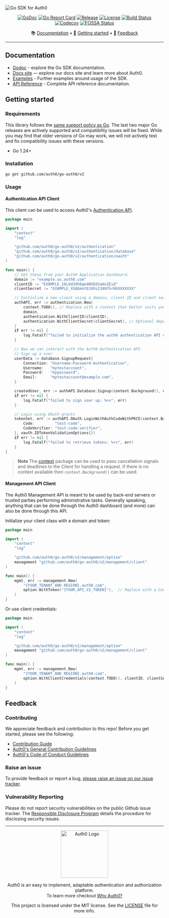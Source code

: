 ![Go SDK for Auth0](https://cdn.auth0.com/website/sdks/banners/go-auth0-banner.png)

<div align="center">

[![GoDoc](https://pkg.go.dev/badge/github.com/auth0/go-auth0/v2.svg)](https://pkg.go.dev/github.com/auth0/go-auth0/v2)
[![Go Report Card](https://goreportcard.com/badge/github.com/auth0/go-auth0/v2?style=flat-square)](https://goreportcard.com/report/github.com/auth0/go-auth0/v2)
[![Release](https://img.shields.io/github/v/release/auth0/go-auth0?include_prereleases&style=flat-square)](https://github.com/auth0/go-auth0/releases)
[![License](https://img.shields.io/github/license/auth0/go-auth0.svg?style=flat-square)](https://github.com/auth0/go-auth0/blob/v2/LICENSE)
[![Build Status](https://img.shields.io/github/actions/workflow/status/auth0/go-auth0/main.yml?branch=v2&style=flat-square)](https://github.com/auth0/go-auth0/actions?query=branch%3Av2)
[![Codecov](https://img.shields.io/codecov/c/github/auth0/go-auth0/v2?style=flat-square)](https://codecov.io/gh/auth0/go-auth0/tree/v2)
[![FOSSA Status](https://app.fossa.com/api/projects/git%2Bgithub.com%2Fauth0%2Fgo-auth0.svg?type=shield)](https://app.fossa.com/projects/git%2Bgithub.com%2Fauth0%2Fgo-auth0?ref=badge_shield)

📚 [Documentation](#documentation) • 🚀 [Getting started](#getting-started) • 💬 [Feedback](#feedback)

</div>

---

## Documentation

- [Godoc](https://pkg.go.dev/github.com/auth0/go-auth0/v2) - explore the Go SDK documentation.
- [Docs site](https://www.auth0.com/docs) — explore our docs site and learn more about Auth0.
- [Examples](./EXAMPLES.md) - Further examples around usage of the SDK.
- [API Reference](./reference.md) - Complete API reference documentation.

## Getting started

### Requirements

This library follows the [same support policy as Go](https://go.dev/doc/devel/release#policy). The last two major Go releases are actively supported and compatibility issues will be fixed. While you may find that older versions of Go may work, we will not actively test and fix compatibility issues with these versions.

- Go 1.24+

### Installation

```shell
go get github.com/auth0/go-auth0/v2
```

### Usage

#### Authentication API Client

This client can be used to access Auth0's [Authentication API](https://auth0.com/docs/api/authentication).

```go
package main

import (
	"context"
	"log"

	"github.com/auth0/go-auth0/v2/authentication"
	"github.com/auth0/go-auth0/v2/authentication/database"
	"github.com/auth0/go-auth0/v2/authentication/oauth"
)

func main() {
	// Get these from your Auth0 Application Dashboard.
	domain := "example.us.auth0.com"
	clientID := "EXAMPLE_16L9d34h0qe4NVE6SaHxZEid"
	clientSecret := "EXAMPLE_XSQGmnt8JdXs23407hrK6XXXXXXX"

	// Initialize a new client using a domain, client ID and client secret.
	authAPI, err := authentication.New(
		context.TODO(), // Replace with a Context that better suits your usage
		domain,
		authentication.WithClientID(clientID),
		authentication.WithClientSecret(clientSecret), // Optional depending on the grants used
	)
	if err != nil {
		log.Fatalf("failed to initialize the auth0 authentication API client: %+v", err)
	}

	// Now we can interact with the Auth0 Authentication API.
	// Sign up a user
	userData := database.SignupRequest{
		Connection: "Username-Password-Authentication",
		Username:   "mytestaccount",
		Password:   "mypassword",
		Email:      "mytestaccount@example.com",
	}

	createdUser, err := authAPI.Database.Signup(context.Background(), userData)
	if err != nil {
		log.Fatalf("failed to sign user up: %+v", err)
	}

	// Login using OAuth grants
	tokenSet, err := authAPI.OAuth.LoginWithAuthCodeWithPKCE(context.Background(), oauth.LoginWithAuthCodeWithPKCERequest{
		Code:         "test-code",
		CodeVerifier: "test-code-verifier",
	}, oauth.IDTokenValidationOptions{})
	if err != nil {
		log.Fatalf("failed to retrieve tokens: %+v", err)
	}
}
```

> **Note**
> The [context](https://pkg.go.dev/context?utm_source=godoc) package can be used to pass cancellation signals and deadlines to the Client for handling a request. If there is no context available then `context.Background()` can be used.

#### Management API Client

The Auth0 Management API is meant to be used by back-end servers or trusted parties performing administrative tasks. Generally speaking, anything that can be done through the Auth0 dashboard (and more) can also be done through this API.

Initialize your client class with a domain and token:

```go
package main

import (
	"context"
	"log"

	"github.com/auth0/go-auth0/v2/management/option"
	management "github.com/auth0/go-auth0/v2/management/client"
)

func main() {
	mgmt, err := management.New(
		"{YOUR_TENANT_AND REGION}.auth0.com",
		option.WithToken("{YOUR_API_V2_TOKEN}"),  // Replace with a Context that better suits your usage
	)
}
```

Or use client credentials:

```go
package main

import (
	"context"
	"log"

	"github.com/auth0/go-auth0/v2/management/option"
	management "github.com/auth0/go-auth0/v2/management/client"
)

func main() {
	mgmt, err := management.New(
		"{YOUR_TENANT_AND REGION}.auth0.com",
		option.WithClientCredentials(context.TODO(), clientID, clientSecret),  // Replace with a Context that better suits your usage
	)
}
```

## Feedback

### Contributing

We appreciate feedback and contribution to this repo! Before you get started, please see the following:

- [Contribution Guide](./CONTRIBUTING.md)
- [Auth0's General Contribution Guidelines](https://github.com/auth0/open-source-template/blob/master/GENERAL-CONTRIBUTING.md)
- [Auth0's Code of Conduct Guidelines](https://github.com/auth0/open-source-template/blob/master/CODE-OF-CONDUCT.md)

### Raise an issue

To provide feedback or report a bug, [please raise an issue on our issue tracker](https://github.com/auth0/go-auth0/issues).

### Vulnerability Reporting

Please do not report security vulnerabilities on the public Github issue tracker. The [Responsible Disclosure Program](https://auth0.com/responsible-disclosure-policy) details the procedure for disclosing security issues.

---

<p align="center">
  <picture>
    <source media="(prefers-color-scheme: light)" srcset="https://cdn.auth0.com/website/sdks/logos/auth0_light_mode.png" width="150">
    <source media="(prefers-color-scheme: dark)" srcset="https://cdn.auth0.com/website/sdks/logos/auth0_dark_mode.png" width="150">
    <img alt="Auth0 Logo" src="https://cdn.auth0.com/website/sdks/logos/auth0_light_mode.png" width="150">
  </picture>
</p>

<p align="center">Auth0 is an easy to implement, adaptable authentication and authorization platform.<br />To learn more checkout <a href="https://auth0.com/why-auth0">Why Auth0?</a></p>

<p align="center">This project is licensed under the MIT license. See the <a href="./LICENSE"> LICENSE</a> file for more info.</p>
